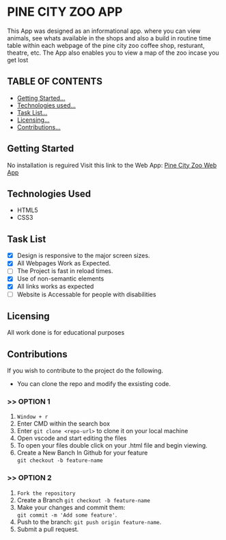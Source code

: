 #  PINE CITY ZOO APP 

This App was designed as an informational app. where you can view animals, see
whats available in the shops and also a build in routine time table within each webpage
of the pine city zoo coffee shop, resturant, theatre, etc. The App also enables
you to view a map of the zoo incase you get lost

## TABLE OF CONTENTS

- [Getting Started...](#Getting-Started)
- [Technologies used...](#Technologies-used)
- [Task List...](#Tasks-list)
- [Licensing...](#Licensing)
- [Contributions...](#Contributions)

## Getting Started
No installation is reguired Visit this link to the
Web App: 
[Pine City Zoo Web App]("https://nk-dacoder-itvarsity.github.io/Module-2-Assessment-1/index.html")

## Technologies Used
- HTML5
- CSS3

## Task List
- [x] Design is responsive to the major screen sizes.
- [x] All Webpages Work as Expected.
- [ ] The Project is fast in reload times.
- [x] Use of non-semantic elements
- [x] All links works as expected
- [ ] Website is Accessable for people with disabilities

## Licensing
All work done is for educational purposes

## Contributions

If you wish to contribute to the project do the following.

- You can clone the repo and modify the exsisting code.

### >> OPTION 1

1. `Window + r`
2. Enter CMD within the search box
3. Enter ` git clone <repo-url> ` to clone it on your local machine
4. Open vscode and start editing the files
5. To open your files double click on your .html file and begin viewing.
6. Create a New Banch In Github for your feature<br>
`git checkout -b feature-name`


### >> OPTION 2

1. `Fork the repository`
2. Create a Branch `git checkout -b feature-name`
3.  Make your changes and commit them: <br>`git commit -m 'Add some feature'`.
4. Push to the branch: `git push origin feature-name`.
5. Submit a pull request.